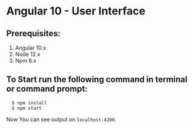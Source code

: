 # Angular 10 - User Interface

## Prerequisites:
  1. Angular 10.x
  2. Node 12.x
  3. Npm 6.x
  
## To Start run the following command in terminal or command prompt:
```
  $ npm install
  $ npm start
```
Now You can see output on ``` localhost:4200 ```.
